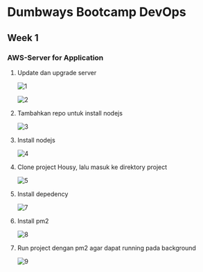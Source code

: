 # Dumbways Bootcamp DevOps
## Week 1
### AWS-Server for Application


1. Update dan upgrade server
   
   ![1]()

   ![2]()

2. Tambahkan repo untuk install nodejs
   
   ![3]()

3. Install nodejs

   ![4]()

4. Clone project Housy, lalu masuk ke direktory project
   
   ![5]()

5. Install depedency
   
   ![7]()

6. Install pm2

    ![8]()

7. Run project dengan pm2 agar dapat running pada background

    ![9]()